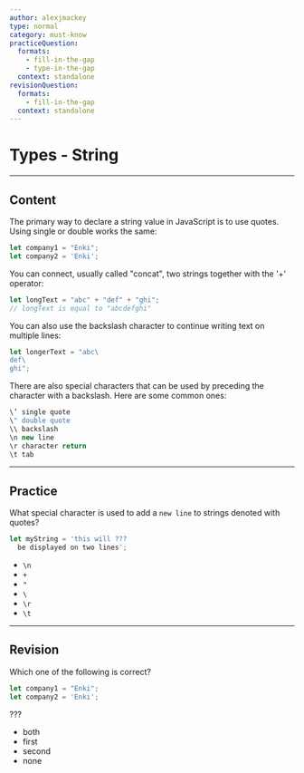 ```yaml
---
author: alexjmackey
type: normal
category: must-know
practiceQuestion:
  formats:
    - fill-in-the-gap
    - type-in-the-gap
  context: standalone
revisionQuestion:
  formats:
    - fill-in-the-gap
  context: standalone
---
```


# Types - String


---

## Content

The primary way to declare a string value in JavaScript is to use quotes. Using single or double works the same:

```javascript
let company1 = "Enki";
let company2 = 'Enki';
```

You can connect, usually called "concat", two strings together with the '+' operator:

```javascript
let longText = "abc" + "def" + "ghi";
// longText is equal to "abcdefghi"
```

You can also use the backslash character to continue writing text on multiple lines:

```javascript
let longerText = "abc\
def\
ghi";
```

There are also special characters that can be used by preceding the character with a backslash. Here are some common ones:

```javascript
\’ single quote
\" double quote
\\ backslash
\n new line
\r character return
\t tab
```


---

## Practice

What special character is used to add a `new line` to strings denoted with quotes?

```javascript
let myString = 'this will ???
  be displayed on two lines';
```

- `\n`
- `+`
- `"`
- `\`
- `\r`
- `\t`


---

## Revision

Which one of the following is correct?

```javascript
let company1 = "Enki";
let company2 = 'Enki';
```

???

- both
- first
- second
- none
 
